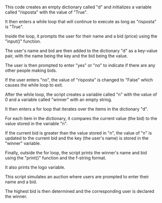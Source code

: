 This code creates an empty dictionary called "d" and initializes a variable called "risposta" with the value of "True".

It then enters a while loop that will continue to execute as long as "risposta" is "True".

Inside the loop, it prompts the user for their name and a bid (price) using the "input()" function.

The user's name and bid are then added to the dictionary "d" as a key-value pair, with the name being the key and the bid being the value.

The user is then prompted to enter "yes" or "no" to indicate if there are any other people making bids. 

If the user enters "no", the value of "risposta" is changed to "False" which causes the while loop to exit.

After the while loop, the script creates a variable called "n" with the value of 0 and a variable called "winner" with an empty string.

It then enters a for loop that iterates over the items in the dictionary "d".

For each item in the dictionary, it compares the current value (the bid) to the value stored in the variable "n".

If the current bid is greater than the value stored in "n", the value of "n" is updated to the current bid and the key (the user's name) is stored in the "winner" variable.

Finally, outside the for loop, the script prints the winner's name and bid using the "print()" function and the f-string format. 

It also prints the logo variable.

This script simulates an auction where users are prompted to enter their name and a bid.

The highest bid is then determined and the corresponding user is declared the winner.
